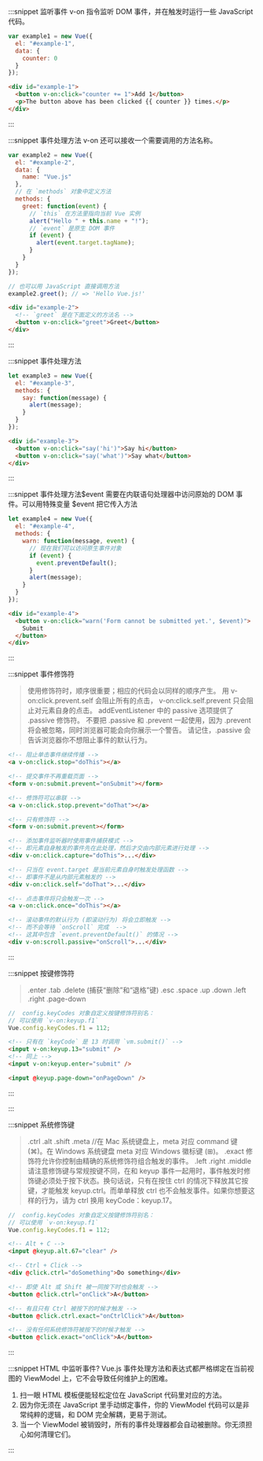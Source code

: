 :::snippet 监听事件
v-on 指令监听 DOM 事件，并在触发时运行一些 JavaScript 代码。

```javascript
var example1 = new Vue({
  el: "#example-1",
  data: {
    counter: 0
  }
});
```

```html
<div id="example-1">
  <button v-on:click="counter += 1">Add 1</button>
  <p>The button above has been clicked {{ counter }} times.</p>
</div>
```

:::

:::snippet 事件处理方法
v-on 还可以接收一个需要调用的方法名称。

```javascript
var example2 = new Vue({
  el: "#example-2",
  data: {
    name: "Vue.js"
  },
  // 在 `methods` 对象中定义方法
  methods: {
    greet: function(event) {
      // `this` 在方法里指向当前 Vue 实例
      alert("Hello " + this.name + "!");
      // `event` 是原生 DOM 事件
      if (event) {
        alert(event.target.tagName);
      }
    }
  }
});

// 也可以用 JavaScript 直接调用方法
example2.greet(); // => 'Hello Vue.js!'
```

```html
<div id="example-2">
  <!-- `greet` 是在下面定义的方法名 -->
  <button v-on:click="greet">Greet</button>
</div>
```

:::

:::snippet 事件处理方法

```javascript
let example3 = new Vue({
  el: "#example-3",
  methods: {
    say: function(message) {
      alert(message);
    }
  }
});
```

```html
<div id="example-3">
  <button v-on:click="say('hi')">Say hi</button>
  <button v-on:click="say('what')">Say what</button>
</div>
```

:::

:::snippet 事件处理方法$event
需要在内联语句处理器中访问原始的 DOM 事件。可以用特殊变量 $event 把它传入方法

```javascript
let example4 = new Vue({
  el: "#example-4",
  methods: {
    warn: function(message, event) {
      // 现在我们可以访问原生事件对象
      if (event) {
        event.preventDefault();
      }
      alert(message);
    }
  }
});
```

```html
<div id="example-4">
  <button v-on:click="warn('Form cannot be submitted yet.', $event)">
    Submit
  </button>
</div>
```

:::

:::snippet 事件修饰符

> 使用修饰符时，顺序很重要；相应的代码会以同样的顺序产生。
> 用 v-on:click.prevent.self 会阻止所有的点击，
> v-on:click.self.prevent 只会阻止对元素自身的点击。
> addEventListener 中的 passive 选项提供了 .passive 修饰符。
> 不要把 .passive 和 .prevent 一起使用，因为 .prevent 将会被忽略，同时浏览器可能会向你展示一个警告。
> 请记住，.passive 会告诉浏览器你不想阻止事件的默认行为。

```html
<!-- 阻止单击事件继续传播 -->
<a v-on:click.stop="doThis"></a>

<!-- 提交事件不再重载页面 -->
<form v-on:submit.prevent="onSubmit"></form>

<!-- 修饰符可以串联 -->
<a v-on:click.stop.prevent="doThat"></a>

<!-- 只有修饰符 -->
<form v-on:submit.prevent></form>

<!-- 添加事件监听器时使用事件捕获模式 -->
<!-- 即元素自身触发的事件先在此处理，然后才交由内部元素进行处理 -->
<div v-on:click.capture="doThis">...</div>

<!-- 只当在 event.target 是当前元素自身时触发处理函数 -->
<!-- 即事件不是从内部元素触发的 -->
<div v-on:click.self="doThat">...</div>

<!-- 点击事件将只会触发一次 -->
<a v-on:click.once="doThis"></a>

<!-- 滚动事件的默认行为 (即滚动行为) 将会立即触发 -->
<!-- 而不会等待 `onScroll` 完成  -->
<!-- 这其中包含 `event.preventDefault()` 的情况 -->
<div v-on:scroll.passive="onScroll">...</div>
```

:::

:::snippet 按键修饰符

> .enter
> .tab
> .delete (捕获“删除”和“退格”键)
> .esc
> .space
> .up
> .down
> .left
> .right
> .page-down

```javascript
//  config.keyCodes 对象自定义按键修饰符别名：
// 可以使用 `v-on:keyup.f1`
Vue.config.keyCodes.f1 = 112;
```

```html
<!-- 只有在 `keyCode` 是 13 时调用 `vm.submit()` -->
<input v-on:keyup.13="submit" />
<!-- 同上 -->
<input v-on:keyup.enter="submit" />

<input @keyup.page-down="onPageDown" />
```

:::

:::

:::snippet 系统修饰键

> .ctrl
> .alt
> .shift
> .meta //在 Mac 系统键盘上，meta 对应 command 键 (⌘)。在 Windows 系统键盘 meta 对应 Windows 徽标键 (⊞)。
> .exact 修饰符允许你控制由精确的系统修饰符组合触发的事件。
> .left
> .right
> .middle
> 请注意修饰键与常规按键不同，在和 keyup 事件一起用时，事件触发时修饰键必须处于按下状态。换句话说，只有在按住 ctrl 的情况下释放其它按键，才能触发 keyup.ctrl。而单单释放 ctrl 也不会触发事件。如果你想要这样的行为，请为 ctrl 换用 keyCode：keyup.17。

```javascript
//  config.keyCodes 对象自定义按键修饰符别名：
// 可以使用 `v-on:keyup.f1`
Vue.config.keyCodes.f1 = 112;
```

```html
<!-- Alt + C -->
<input @keyup.alt.67="clear" />

<!-- Ctrl + Click -->
<div @click.ctrl="doSomething">Do something</div>

<!-- 即使 Alt 或 Shift 被一同按下时也会触发 -->
<button @click.ctrl="onClick">A</button>

<!-- 有且只有 Ctrl 被按下的时候才触发 -->
<button @click.ctrl.exact="onCtrlClick">A</button>

<!-- 没有任何系统修饰符被按下的时候才触发 -->
<button @click.exact="onClick">A</button>
```

:::

:::snippet HTML 中监听事件?
Vue.js 事件处理方法和表达式都严格绑定在当前视图的 ViewModel 上，它不会导致任何维护上的困难。
1. 扫一眼 HTML 模板便能轻松定位在 JavaScript 代码里对应的方法。
2. 因为你无须在 JavaScript 里手动绑定事件，你的 ViewModel 代码可以是非常纯粹的逻辑，和 DOM 完全解耦，更易于测试。
3. 当一个 ViewModel 被销毁时，所有的事件处理器都会自动被删除。你无须担心如何清理它们。

:::

